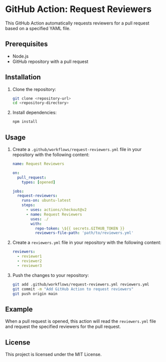 # GitHub Action: Request Reviewers

This GitHub Action automatically requests reviewers for a pull request based on a specified YAML file.

## Prerequisites

- Node.js
- GitHub repository with a pull request

## Installation

1. Clone the repository:
    ```sh
    git clone <repository-url>
    cd <repository-directory>
    ```

2. Install dependencies:
    ```sh
    npm install
    ```

## Usage

1. Create a `.github/workflows/request-reviewers.yml` file in your repository with the following content:
    ```yaml
    name: Request Reviewers

    on:
      pull_request:
        types: [opened]

    jobs:
      request-reviewers:
        runs-on: ubuntu-latest
        steps:
          - uses: actions/checkout@v2
          - name: Request Reviewers
            uses: ./
            with:
              repo-token: \${{ secrets.GITHUB_TOKEN }}
              reviewers-file-path: 'path/to/reviewers.yml'
    ```

2. Create a `reviewers.yml` file in your repository with the following content:
    ```yaml
    reviewers:
      - reviewer1
      - reviewer2
      - reviewer3
    ```

3. Push the changes to your repository:
    ```sh
    git add .github/workflows/request-reviewers.yml reviewers.yml
    git commit -m "Add GitHub Action to request reviewers"
    git push origin main
    ```

## Example

When a pull request is opened, this action will read the `reviewers.yml` file and request the specified reviewers for the pull request.

## License

This project is licensed under the MIT License.